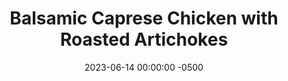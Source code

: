 ---
layout: post
title:  "Balsamic Caprese Chicken with Roasted Artichokes"
date:   2023-06-14 00:00:00 -0500
categories:
- Recipes
- Chicken
permalink: /recipes/caprese-chicken
image: /assets/Food/Chicken/Caprese/caprese-cover.jpg
ing: caprese-ing
facts: caprese-facts
Prep: 15
Rest: 
Cook: 30
Source1: https://www.delish.com/cooking/recipe-ideas/a47169/caprese-chicken-recipe/
Source2: 
Description: A quick caprese chicken is one of my favorites, as I can simply bake the chicken, and make a tomato and balsamic sauce while it's in the oven. The flavor combination of cooked tomatoes with balsamic vinegar is a staple in Italian cooking for a reason. Especially when topped with cheese, this recipe makes a great main to a side of roasted artichokes
Instructions: 
- Drain and rinse your artichokes, and add to a large bowl. Season (vinegar, minced garlic, oil, basil, garlic powder, and lemon pepper), and transfer to an 8" square baking pan lined with aluminum foil<br><br>

- Roast at 400F for about 25-30 minutes, or until done to your liking.<br><br>
- <center><img src="/assets/Food/Chicken/Caprese/caprese-2.jpg" alt="" class="instruction-image"></center><br>

- As the artichokes cook, start on the chicken. Cut up the tomatoes, and set aside. Cut the chicken into cutlets, about 3-4 per chicken breast. Pound the chicken to even thickness if necessary<br><br>

- In a large bowl, combine the chicken with the seasonings (oil, vinegar, basil, and salt). Mix with your hands, and place onto a cookie sheet lined with parchment paper. Bake for 12-14 minutes at 400F, or until just 165F, not any over<br><br>

- Meanwhile, in a large pan over medium heat, add balsamic vinegar to the skillet, and add garlic and cook until fragrant (about 1 minute). Add in the tomatoes and basil, and cook until the chicken is done, stirring occasionally<br><br>

- Return chicken to skillet and nestle with tomatoes. Top each piece of chicken with cheese, and cover the skillet to melt the cheese. Cover and cook for an additional minute until the cheese is melted, and serve<br><br>
- <center><img src="/assets/Food/Chicken/Caprese/caprese-6.jpg" alt="" class="instruction-image"></center><br>
---
